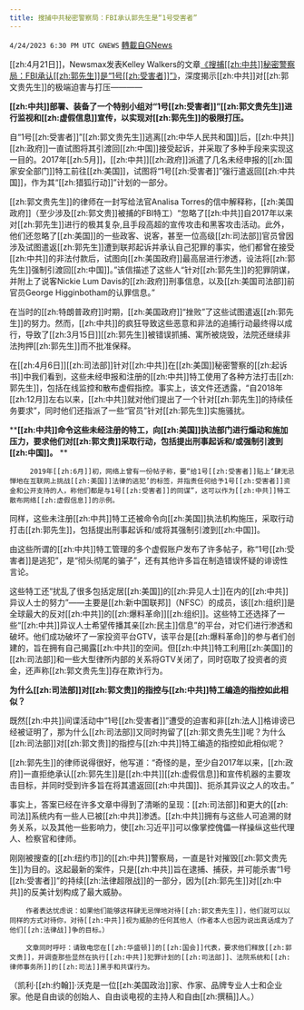 ```yaml
---
title: 搜捕中共秘密警察局：FBI承认郭先生是“1号受害者”
---
```

`4/24/2023 6:30 PM UTC GNEWS` [轉載自GNews](https://gnews.org/articles/1249766)

[[zh:4月21日]]，Newsmax发表Kelley Walkers的文章[《搜捕[[zh:中共]]秘密警察局：FBI承认[[zh:郭先生]]是“1号[[zh:受害者]]”》]()，深度揭示[[zh:中共]]对[[zh:郭文贵先生]]的极端迫害与打压————


****[[zh:中共]]部署、装备了一个特别小组对“1号[[zh:受害者]]”[[zh:郭文贵先生]]进行监视和[[zh:虚假信息]]宣传，以实现对[[zh:郭先生]]的极限打压**。**

自“1号[[zh:受害者]]”[[zh:郭文贵先生]]逃离[[zh:中华人民共和国]]后，[[zh:中共]][[zh:政府]]一直试图将其引渡回[[zh:中国]]接受起诉，并采取了多种手段来实现这一目的。2017年[[zh:5月]]，[[zh:中共]][[zh:政府]]派遣了几名未经申报的[[zh:国家安全部门]]特工前往[[zh:美国]]，试图将“1号[[zh:受害者]]”强行遣返回[[zh:中共国]]，作为其“[[zh:猎狐行动]]”计划的一部分。

[[zh:郭文贵先生]]的律师在一封写给法官Analisa Torres的信中解释称，[[zh:美国政府]]（至少涉及[[zh:郭文贵]]被捕的FBI特工）“忽略了[[zh:中共]]自2017年以来对[[zh:郭先生]]进行的极其复杂,且手段高超的宣传攻击和黑客攻击活动。此外，他们还忽略了[[zh:美国]]的一些政客、说客，甚至一位高级[[zh:司法部]]官员曾因涉及试图遣返[[zh:郭先生]]遭到联邦起诉并承认自己犯罪的事实，他们都曾在接受[[zh:中共]]的非法付款后，试图向[[zh:美国政府]]最高层进行渗透，设法将[[zh:郭先生]]强制引渡回[[zh:中国]]。”该信描述了这些人“针对[[zh:郭先生]]的犯罪阴谋，并附上了说客Nickie Lum Davis的[[zh:政府]]刑事信息，以及[[zh:美国司法部]]前官员George Higginbotham的认罪信息。”

在当时的[[zh:特朗普政府]]时期，[[zh:美国政府]]“挫败”了这些试图遣返[[zh:郭先生]]的努力。然而，[[zh:中共]]的疯狂导致这些恶意和非法的追捕行动最终得以成行，导致了[[zh:3月15日]][[zh:郭先生]]被错误抓捕、寓所被烧毁，法院还继续非法拘押[[zh:郭先生]]而不批准保释。

在[[zh:4月6日]][[zh:司法部]]针对[[zh:中共]]在[[zh:美国]]秘密警察的[[zh:起诉书]]中我们看到，这些未经申报和注册的[[zh:中共]]特工使用了各种方法打击[[zh:郭先生]]，包括在线监控和散布虚假指控。事实上，该文件还透露，“自2018年[[zh:12月]]左右以来，[[zh:中共]]就对他们提出了一个针对[[zh:郭先生]]的持续任务要求”，同时他们还指派了一些“官员”针对[[zh:郭先生]]实施骚扰。

****[[zh:中共]]命令这些未经注册的特工，向[[zh:美国]]执法部门进行煽动和施加压力，要求他们对[[zh:郭文贵]]采取行动，包括提出刑事起诉和/或强制引渡到[[zh:中国]]。**
**

         2019年[[zh:6月]]初，网络上曾有一份帖子称，要“给1号[[zh:受害者]]贴上‘肆无忌惮地在互联网上挑战[[zh:美国]]法律的逃犯’的标签，并指责任何给予1号[[zh:受害者]]资金和公开支持的人，称他们都是与1号[[zh:受害者]]的同谋”，这可以作为[[zh:中共]]特工散布网络[[zh:虚假信息]]的示例。

同样，这些未注册[[zh:中共]]特工还被命令向[[zh:美国]]执法机构施压，采取行动打击[[zh:郭先生]]，包括提出刑事起诉和/或将其强制引渡到[[zh:中国]]。

由这些所谓的[[zh:中共]]特工管理的多个虚假账户发布了许多帖子，称“1号[[zh:受害者]]是逃犯”，是“彻头彻尾的骗子”，还有其他许多旨在制造错误怀疑的诽谤性言论。

这些特工还“扰乱了很多包括定居[[zh:美国]]的[[zh:异见人士]]在内的[[zh:中共]]异议人士的努力”——主要是[[zh:新中国联邦]]（NFSC）的成员，该[[zh:组织]]是全球最大的反对[[zh:中共]]的[[zh:爆料革命]][[zh:组织]]。这些特工还选择了一些“[[zh:中共]]异议人士希望传播其亲[[zh:民主]]信息”的平台，对它们进行渗透和破坏。他们成功破坏了一家投资平台GTV，该平台是[[zh:爆料革命]]的参与者们创建的，旨在拥有自己揭露[[zh:中共]]的空间。但[[zh:中共]]特工利用[[zh:美国]]的[[zh:司法部]]和一些大型律所内部的关系将GTV关闭了，同时窃取了投资者的资金，还声称[[zh:郭文贵先生]]存在欺诈行为。

****为什么[[zh:司法部]]对[[zh:郭文贵]]的指控与[[zh:中共]]特工编造的指控如此相似？****

既然[[zh:中共]]间谍活动中“1号[[zh:受害者]]”遭受的迫害和非[[zh:法人]]格诽谤已经被证明了，那为什么[[zh:司法部]]又同时拘留了[[zh:郭文贵先生]]呢？为什么[[zh:司法部]]对[[zh:郭文贵]]的指控与[[zh:中共]]特工编造的指控如此相似呢？

[[zh:郭先生]]的律师说得很好，他写道：“奇怪的是，至少自2017年以来，[[zh:政府]]一直拒绝承认[[zh:郭先生]]是[[zh:中共]][[zh:虚假信息]]和宣传机器的主要攻击目标，并同时受到许多旨在将其遣返回[[zh:中共国]]、扼杀其异议之人的攻击。”

事实上，答案已经在许多文章中得到了清晰的呈现：[[zh:司法部]]和更大的[[zh:司法]]系统内有一些人已被[[zh:中共]]渗透。[[zh:中共]]拥有与这些人可追溯的财务关系，以及其他一些影响力，使[[zh:习近平]]可以像掌控傀儡一样操纵这些代理人、检察官和律师。

刚刚被搜查的[[zh:纽约市]]的[[zh:中共]]警察局，一直是针对摧毁[[zh:郭文贵先生]]为目的。这起最新的案件，只是[[zh:中共]]旨在逮捕、捕获，并可能杀害“1号[[zh:受害者]]”的持续[[zh:法律超限战]]的一部分，因为[[zh:郭先生]]对[[zh:中共]]的反美计划构成了最大威胁。

        作者表达忧虑说：如果他们能够这样肆无忌惮地对待[[zh:郭文贵先生]]，他们就可以以同样的方式对待你，对待[[zh:中共]]视为威胁的任何其他人（作者本人也因为说出真话成为了他们[[zh:法律战]]争的目标。）

        文章同时呼吁：请致电您在[[zh:华盛顿]]的[[zh:国会]]代表，要求他们释放[[zh:郭文贵]]，并调查那些显然在执行[[zh:中共]]犯罪计划的[[zh:司法部]]、法院系统和[[zh:律师事务所]]的[[zh:司法]]黑手和共谋行为。

（凯利·[[zh:约翰]]·沃克是一位[[zh:美国政治]]家、作家、品牌专业人士和企业家。他是自由谈的创始人、自由谈电视的主持人和自由[[zh:撰稿]]人。）

